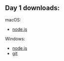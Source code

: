 ## **Day 1 downloads:**

macOS:
- [node.js](https://dm.brano.dev/dl/mac_node-v16.10.0.pkg)

Windows:
- [node.js](https://dm.brano.dev/dl/windows_node-v16.10.0-x86.msi)
- [git](https://dm.brano.dev/dl/windows_git-2.33.1-64-bit.exe)
